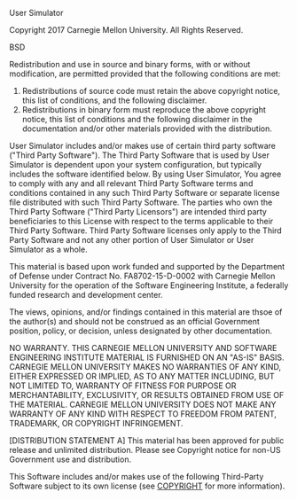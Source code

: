 User Simulator

Copyright 2017 Carnegie Mellon University. All Rights Reserved.

BSD

Redistribution and use in source and binary forms, with or without modification, are permitted provided that the
following conditions are met:

1. Redistributions of source code must retain the above copyright notice, this list of conditions, and the following
disclaimer.
2. Redistributions in binary form must reproduce the above copyright notice, this list of conditions and the following
disclaimer in the documentation and/or other materials provided with the distribution.

User Simulator includes and/or makes use of certain third party software ("Third Party Software"). The Third Party 
Software that is used by User Simulator is dependent upon your system configuration, but typically includes the software
identified below. By using User Simulator, You agree to comply with any and all relevant Third Party Software terms and
conditions contained in any such Third Party Software or separate license file distributed with such Third Party
Software. The parties who own the Third Party Software ("Third Party Licensors") are intended third party beneficiaries
to this License with respect to the terms applicable to their Third Party Software. Third Party Software licenses only
apply to the Third Party Software and not any other portion of User Simulator or User Simulator as a whole.

This material is based upon work funded and supported by the Department of Defense under Contract No. FA8702-15-D-0002
with Carnegie Mellon University for the operation of the Software Engineering Institute, a federally funded research
and development center.

The views, opinions, and/or findings contained in this material are thsoe of the author(s) and should not be construed
as an official Government position, policy, or decision, unless designated by other documentation.

NO WARRANTY. THIS CARNEGIE MELLON UNIVERSITY AND SOFTWARE ENGINEERING INSTITUTE MATERIAL IS FURNISHED ON AN "AS-IS"
BASIS. CARNEGIE MELLON UNIVERSITY MAKES NO WARRANTIES OF ANY KIND, EITHER EXPRESSED OR IMPLIED, AS TO ANY MATTER
INCLUDING, BUT NOT LIMITED TO, WARRANTY OF FITNESS FOR PURPOSE OR MERCHANTABILITY, EXCLUSIVITY, OR RESULTS OBTAINED FROM
USE OF THE MATERIAL. CARNEGIE MELLON UNIVERSITY DOES NOT MAKE ANY WARRANTY OF ANY KIND WITH RESPECT TO FREEDOM FROM
PATENT, TRADEMARK, OR COPYRIGHT INFRINGEMENT.

[DISTRIBUTION STATEMENT A] This material has been approved for public release and unlimited distribution. Please see 
Copyright notice for non-US Government use and distribution.

This Software includes and/or makes use of the following Third-Party Software subject to its own license
(see [COPYRIGHT](COPYRIGHT.md) for more information).
